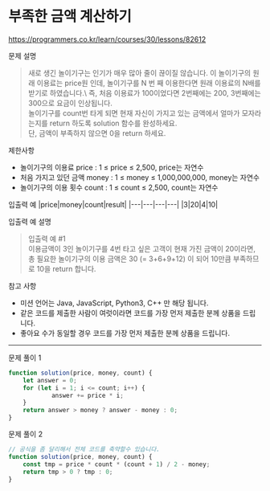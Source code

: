 # 부족한 금액 계산하기
https://programmers.co.kr/learn/courses/30/lessons/82612

문제 설명
> 새로 생긴 놀이기구는 인기가 매우 많아 줄이 끊이질 않습니다. 이 놀이기구의 원래 이용료는 price원 인데, 놀이기구를 N 번 째 이용한다면 원래 이용료의 N배를 받기로 하였습니다.\ 
즉, 처음 이용료가 100이었다면 2번째에는 200, 3번째에는 300으로 요금이 인상됩니다.\
놀이기구를 count번 타게 되면 현재 자신이 가지고 있는 금액에서 얼마가 모자라는지를 return 하도록 solution 함수를 완성하세요.\
단, 금액이 부족하지 않으면 0을 return 하세요.

제한사항
+ 놀이기구의 이용료 price : 1 ≤ price ≤ 2,500, price는 자연수
+ 처음 가지고 있던 금액 money : 1 ≤ money ≤ 1,000,000,000, money는 자연수
+ 놀이기구의 이용 횟수 count : 1 ≤ count ≤ 2,500, count는 자연수

입출력 예
|price|money|count|result|
|---|---|---|---|
|3|20|4|10|

입출력 예 설명
> 입출력 예 #1 \
이용금액이 3인 놀이기구를 4번 타고 싶은 고객이 현재 가진 금액이 20이라면, 총 필요한 놀이기구의 이용 금액은 30 (= 3+6+9+12) 이 되어 10만큼 부족하므로 10을 return 합니다.

참고 사항
+ 미션 언어는 Java, JavaScript, Python3, C++ 만 해당 됩니다.
+ 같은 코드를 제출한 사람이 여럿이라면 코드를 가장 먼저 제출한 분께 상품을 드립니다.
+ 좋아요 수가 동일할 경우 코드를 가장 먼저 제출한 분께 상품을 드립니다.

------------------------

문제 풀이 1
```javascript
function solution(price, money, count) {
	let answer = 0;
	for (let i = 1; i <= count; i++) {
			answer += price * i;
	}
	return answer > money ? answer - money : 0;
}
```

문제 풀이 2
```javascript
// 공식을 좀 달리해서 전체 코드를 축약할수 있습니다.
function solution(price, money, count) {
	const tmp = price * count * (count + 1) / 2 - money;
	return tmp > 0 ? tmp : 0;
}
```